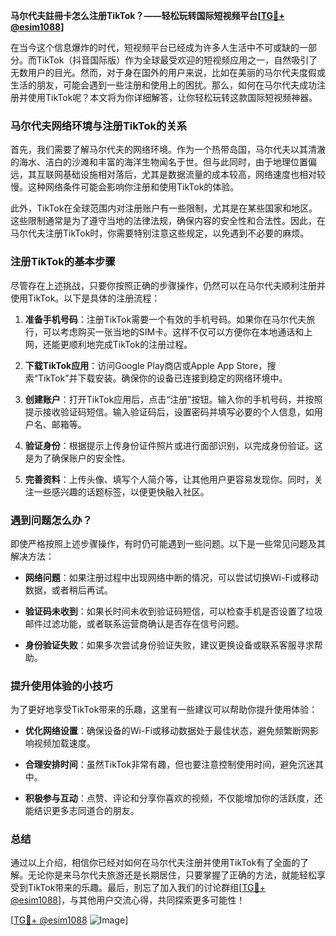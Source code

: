 **马尔代夫註冊卡怎么注册TikTok？——轻松玩转国际短视频平台[[TG💪+ @esim1088](https://t.me/s/esim1088)]**

在当今这个信息爆炸的时代，短视频平台已经成为许多人生活中不可或缺的一部分。而TikTok（抖音国际版）作为全球最受欢迎的短视频应用之一，自然吸引了无数用户的目光。然而，对于身在国外的用户来说，比如在美丽的马尔代夫度假或生活的朋友，可能会遇到一些注册和使用上的困扰。那么，如何在马尔代夫成功注册并使用TikTok呢？本文将为你详细解答，让你轻松玩转这款国际短视频神器。

### 马尔代夫网络环境与注册TikTok的关系

首先，我们需要了解马尔代夫的网络环境。作为一个热带岛国，马尔代夫以其清澈的海水、洁白的沙滩和丰富的海洋生物闻名于世。但与此同时，由于地理位置偏远，其互联网基础设施相对落后，尤其是数据流量的成本较高，网络速度也相对较慢。这种网络条件可能会影响你注册和使用TikTok的体验。

此外，TikTok在全球范围内对注册账户有一些限制，尤其是在某些国家和地区。这些限制通常是为了遵守当地的法律法规，确保内容的安全性和合法性。因此，在马尔代夫注册TikTok时，你需要特别注意这些规定，以免遇到不必要的麻烦。

### 注册TikTok的基本步骤

尽管存在上述挑战，只要你按照正确的步骤操作，仍然可以在马尔代夫顺利注册并使用TikTok。以下是具体的注册流程：

1. **准备手机号码**：注册TikTok需要一个有效的手机号码。如果你在马尔代夫旅行，可以考虑购买一张当地的SIM卡。这样不仅可以方便你在本地通话和上网，还能更顺利地完成TikTok的注册过程。

2. **下载TikTok应用**：访问Google Play商店或Apple App Store，搜索“TikTok”并下载安装。确保你的设备已连接到稳定的网络环境中。

3. **创建账户**：打开TikTok应用后，点击“注册”按钮。输入你的手机号码，并按照提示接收验证码短信。输入验证码后，设置密码并填写必要的个人信息，如用户名、邮箱等。

4. **验证身份**：根据提示上传身份证件照片或进行面部识别，以完成身份验证。这是为了确保账户的安全性。

5. **完善资料**：上传头像、填写个人简介等，让其他用户更容易发现你。同时，关注一些感兴趣的话题标签，以便更快融入社区。

### 遇到问题怎么办？

即使严格按照上述步骤操作，有时仍可能遇到一些问题。以下是一些常见问题及其解决方法：

- **网络问题**：如果注册过程中出现网络中断的情况，可以尝试切换Wi-Fi或移动数据，或者稍后再试。
  
- **验证码未收到**：如果长时间未收到验证码短信，可以检查手机是否设置了垃圾邮件过滤功能，或者联系运营商确认是否存在信号问题。

- **身份验证失败**：如果多次尝试身份验证失败，建议更换设备或联系客服寻求帮助。

### 提升使用体验的小技巧

为了更好地享受TikTok带来的乐趣，这里有一些建议可以帮助你提升使用体验：

- **优化网络设置**：确保设备的Wi-Fi或移动数据处于最佳状态，避免频繁断网影响视频加载速度。

- **合理安排时间**：虽然TikTok非常有趣，但也要注意控制使用时间，避免沉迷其中。

- **积极参与互动**：点赞、评论和分享你喜欢的视频，不仅能增加你的活跃度，还能结识更多志同道合的朋友。

### 总结

通过以上介绍，相信你已经对如何在马尔代夫注册并使用TikTok有了全面的了解。无论你是来马尔代夫旅游还是长期居住，只要掌握了正确的方法，就能轻松享受到TikTok带来的乐趣。最后，别忘了加入我们的讨论群组[[TG💪+ @esim1088](https://t.me/s/esim1088)]，与其他用户交流心得，共同探索更多可能性！

[[TG💪+ @esim1088](https://t.me/s/esim1088) ![Image](https://i.postimg.cc/4NQfJmqS/Snipaste-2025-05-13-00-14-12.png)]